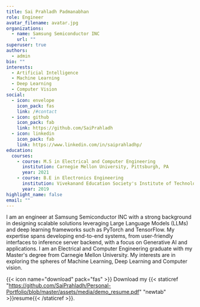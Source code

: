 ```yaml
---
title: Sai Prahladh Padmanabhan
role: Engineer
avatar_filename: avatar.jpg
organizations:
  - name: Samsung Semiconductor INC
    url: ""
superuser: true
authors:
  - admin
bio: ""
interests:
  - Artificial Intelligence
  - Machine Learning
  - Deep Learning
  - Computer Vision
social:
  - icon: envelope
    icon_pack: fas
    link: /#contact
  - icon: github
    icon_pack: fab
    link: https://github.com/SaiPrahladh
  - icon: linkedin
    icon_pack: fab
    link: https://www.linkedin.com/in/saiprahladhp/
education:
  courses:
    - course: M.S in Electrical and Computer Engineering
      institution: Carnegie Mellon University, Pittsburgh, PA
      year: 2021
    - course: B.E in Electronics Engineering
      institution: Vivekanand Education Society's Institute of Technology, Mumbai, India
      year: 2019
highlight_name: false
email: ""
---
```

I am an engineer at Samsung Semiconductor INC with a strong background in designing scalable solutions leveraging Large Language Models (LLMs) and deep learning frameworks such as PyTorch and TensorFlow. My expertise spans developing end-to-end systems, from user-friendly interfaces to inference server backend, with a focus on Generative AI and applications. I am an Electrical and Computer Engineering graduate with my Master's degree from Carnegie Mellon University. My interests are in exploring the spheres of Machine Learning, Deep Learning and Computer vision. 

{{< icon name="download" pack="fas" >}} Download my {{< staticref "https://github.com/SaiPrahladh/Personal-Portfolio/blob/master/assets/media/demo_resume.pdf" "newtab" >}}resume{{< /staticref >}}.

